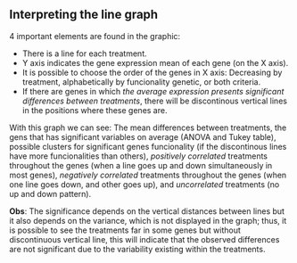 ## Interpreting the line graph

4 important elements are found in the graphic:

- There is a line for each treatment.
- Y axis indicates the gene expression mean of each gene (on the X axis).
- It is possible to choose the order of the genes in X axis: Decreasing by treatment, alphabetically by funcionality genetic, or both criteria.
- If there are genes in which *the average expression presents significant differences between treatments*, there will be discontinous vertical lines in the positions where these genes are.

With this graph we can see: The mean differences between treatments, the gens that has significant variables on average (ANOVA and Tukey table), possible clusters for significant genes funcionality (if the discontinous lines have more funcionalities than others), *positively correlated* treatments throughout the genes (when a line goes up and down simultaneously in most genes), *negatively correlated* treatments throughout the genes (when one line goes down, and other goes up), and *uncorrelated* treatments (no up and down pattern). 

**Obs**: The significance depends on the vertical distances between lines but it also depends on the variance, which is not displayed in the graph; thus, it is possible to see the treatments far in some genes but without discontinuous vertical line, this will indicate that the observed differences are not significant due to the variability existing within the treatments.
